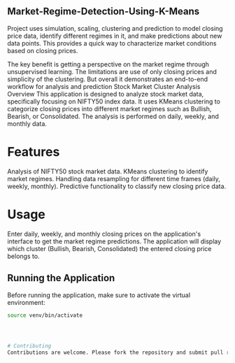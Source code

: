 ## Market-Regime-Detection-Using-K-Means

Project uses simulation, scaling, clustering and prediction to model closing price data, identify different regimes in it, and make predictions about new data points. This provides a quick way to characterize market conditions based on closing prices.

The key benefit is getting a perspective on the market regime through unsupervised learning. The limitations are use of only closing prices and simplicity of the clustering. But overall it demonstrates an end-to-end workflow for analysis and prediction
Stock Market Cluster Analysis
Overview
This application is designed to analyze stock market data, specifically focusing on NIFTY50 index data. It uses KMeans clustering to categorize closing prices into different market regimes such as Bullish, Bearish, or Consolidated. The analysis is performed on daily, weekly, and monthly data.

# Features
Analysis of NIFTY50 stock market data.
KMeans clustering to identify market regimes.
Handling data resampling for different time frames (daily, weekly, monthly).
Predictive functionality to classify new closing price data.

# Usage
Enter daily, weekly, and monthly closing prices on the application's interface to get the market regime predictions.
The application will display which cluster (Bullish, Bearish, Consolidated) the entered closing price belongs to.

## Running the Application

Before running the application, make sure to activate the virtual environment:

```bash
source venv/bin/activate




# Contributing
Contributions are welcome. Please fork the repository and submit pull requests for any enhancements.
